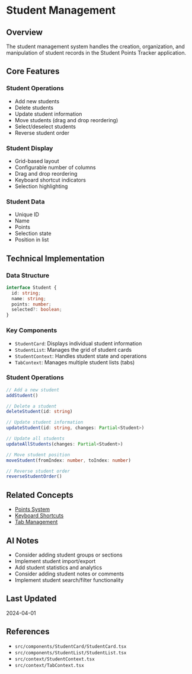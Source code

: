 # Student Management

## Overview
The student management system handles the creation, organization, and manipulation of student records in the Student Points Tracker application.

## Core Features

### Student Operations
- Add new students
- Delete students
- Update student information
- Move students (drag and drop reordering)
- Select/deselect students
- Reverse student order

### Student Display
- Grid-based layout
- Configurable number of columns
- Drag and drop reordering
- Keyboard shortcut indicators
- Selection highlighting

### Student Data
- Unique ID
- Name
- Points
- Selection state
- Position in list

## Technical Implementation

### Data Structure
```typescript
interface Student {
  id: string;
  name: string;
  points: number;
  selected?: boolean;
}
```

### Key Components
- `StudentCard`: Displays individual student information
- `StudentList`: Manages the grid of student cards
- `StudentContext`: Handles student state and operations
- `TabContext`: Manages multiple student lists (tabs)

### Student Operations
```typescript
// Add a new student
addStudent()

// Delete a student
deleteStudent(id: string)

// Update student information
updateStudent(id: string, changes: Partial<Student>)

// Update all students
updateAllStudents(changes: Partial<Student>)

// Move student position
moveStudent(fromIndex: number, toIndex: number)

// Reverse student order
reverseStudentOrder()
```

## Related Concepts
- [Points System](./concept-points-system.md)
- [Keyboard Shortcuts](./concept-keyboard-shortcuts.md)
- [Tab Management](./concept-tab-management.md)

## AI Notes
- Consider adding student groups or sections
- Implement student import/export
- Add student statistics and analytics
- Consider adding student notes or comments
- Implement student search/filter functionality

## Last Updated
2024-04-01

## References
- `src/components/StudentCard/StudentCard.tsx`
- `src/components/StudentList/StudentList.tsx`
- `src/context/StudentContext.tsx`
- `src/context/TabContext.tsx` 